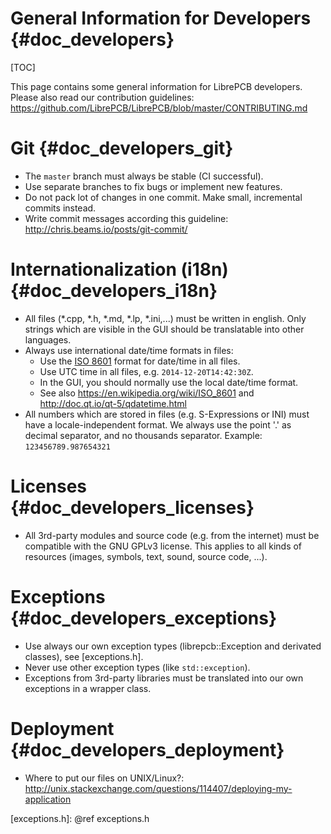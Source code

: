 General Information for Developers {#doc_developers}
====================================================

[TOC]

This page contains some general information for LibrePCB developers. Please also read our
contribution guidelines: https://github.com/LibrePCB/LibrePCB/blob/master/CONTRIBUTING.md


# Git {#doc_developers_git}

- The `master` branch must always be stable (CI successful).
- Use separate branches to fix bugs or implement new features.
- Do not pack lot of changes in one commit. Make small, incremental commits instead.
- Write commit messages according this guideline: http://chris.beams.io/posts/git-commit/


# Internationalization (i18n) {#doc_developers_i18n}

- All files (\*.cpp, \*.h, \*.md, \*.lp, \*.ini,...) must be written in english. Only strings which
  are visible in the GUI should be translatable into other languages.
- Always use international date/time formats in files:
    - Use the [ISO 8601] format for date/time in all files.
    - Use UTC time in all files, e.g. `2014-12-20T14:42:30Z`.
    - In the GUI, you should normally use the local date/time format.
    - See also https://en.wikipedia.org/wiki/ISO_8601 and http://doc.qt.io/qt-5/qdatetime.html
- All numbers which are stored in files (e.g. S-Expressions or INI) must have a
  locale-independent format. We always use the point '.' as decimal separator,
  and no thousands separator. Example: `123456789.987654321`


# Licenses {#doc_developers_licenses}

- All 3rd-party modules and source code (e.g. from the internet) must be compatible with the GNU GPLv3
  license. This applies to all kinds of resources (images, symbols, text, sound, source code, ...).


# Exceptions {#doc_developers_exceptions}

- Use always our own exception types (librepcb::Exception and derivated classes), see [exceptions.h].
- Never use other exception types (like `std::exception`).
- Exceptions from 3rd-party libraries must be translated into our own exceptions in a wrapper class.


# Deployment {#doc_developers_deployment}

- Where to put our files on UNIX/Linux?: http://unix.stackexchange.com/questions/114407/deploying-my-application


[ISO 8601]: https://en.wikipedia.org/wiki/ISO_8601 "ISO 8601"
[exceptions.h]: @ref exceptions.h
